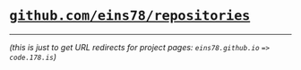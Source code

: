 # [`github.com/eins78/repositories`](https://github.com/eins78/repositories)

---

*(this is just to get URL redirects for project pages: `eins78.github.io` `=>` `code.178.is`)*
